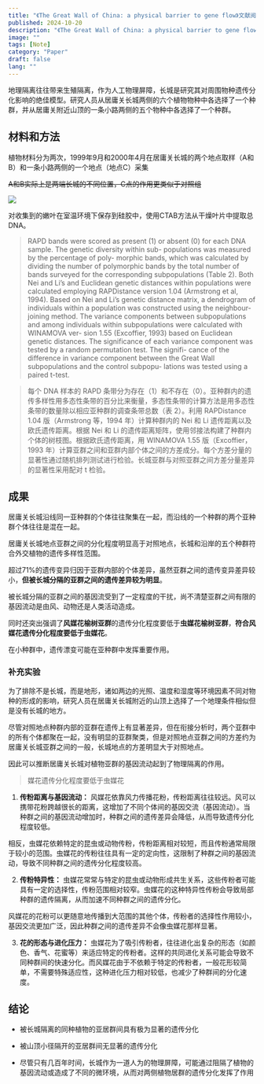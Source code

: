 ```yaml
---
title: "《The Great Wall of China: a physical barrier to gene flow》文献阅读笔记"
published: 2024-10-20
description: "《The Great Wall of China: a physical barrier to gene flow》文献阅读笔记"
image: ""
tags: [Note]
category: "Paper"
draft: false
lang: ""
---
```

地理隔离往往带来生殖隔离，作为人工物理屏障，长城是研究其对周围物种遗传分化影响的绝佳模型。研究人员从居庸关长城两侧的六个植物物种中各选择了一个种群，并从居庸关附近山顶的一条小路两侧的五个物种中各选择了一个种群。

## 材料和方法

植物材料分为两次，1999年9月和2000年4月在居庸关长城的两个地点取样（A和B）和一条小路两侧的一个地点（地点C）采集

~~A和B实际上是两端长城的不同位置，C点的作用更类似于对照组~~

![](https://img.duckk.org/2024/10/a4a4265ef05a9856b0e6fb1eefab728c.png)

对收集到的嫩叶在室温环境下保存到硅胶中，使用CTAB方法从干燥叶片中提取总DNA。

> RAPD bands were scored as present (1) or absent (0) for
each DNA sample. The genetic diversity within sub-
populations was measured by the percentage of poly-
morphic bands, which was calculated by dividing the
number of polymorphic bands by the total number of
bands surveyed for the corresponding subpopulations
(Table 2). Both Nei and Li’s and Euclidean genetic
distances within populations were calculated employing
RAPDistance version 1.04 (Armstrong et al, 1994). Based
on Nei and Li’s genetic distance matrix, a dendrogram of
individuals within a population was constructed using
the neighbour-joining method. The variance components
between subpopulations and among individuals within
subpopulations were calculated with WINAMOVA ver-
sion 1.55 (Excoffier, 1993) based on Euclidean genetic
distances. The significance of each variance component
was tested by a random permutation test. The signifi-
cance of the difference in variance component between
the Great Wall subpopulations and the control subpopu-
lations was tested using a paired t-test.

> 每个 DNA 样本的 RAPD 条带分为存在（1）和不存在（0）。亚种群内的遗传多样性用多态性条带的百分比来衡量，多态性条带的计算方法是用多态性条带的数量除以相应亚种群的调查条带总数（表 2）。利用 RAPDistance 1.04 版（Armstrong 等，1994 年）计算种群内的 Nei 和 Li 遗传距离以及欧氏遗传距离。根据 Nei 和 Li 的遗传距离矩阵，使用邻接法构建了种群内个体的树枝图。根据欧氏遗传距离，用 WINAMOVA 1.55 版（Excoffier，1993 年）计算亚群之间和亚群内部个体之间的方差成分。每个方差分量的显著性通过随机排列测试进行检验。长城亚群与对照亚群之间方差分量差异的显著性采用配对 t 检验。

## 成果
居庸关长城沿线同一亚种群的个体往往聚集在一起，而沿线的一个种群的两个亚种群个体往往是混在一起。

居庸关长城地点亚群之间的分化程度明显高于对照地点，长城和沿岸的五个种群符合外交植物的遗传多样性范围。

超过71%的遗传变异归因于亚群内部的个体差异，虽然亚群之间的遗传变异差异较小，__但被长城分隔的亚群之间的遗传差异较为明显__。

被长城分隔的亚群之间的基因流受到了一定程度的干扰，尚不清楚亚群之间有限的基因流动是由风、动物还是人类活动造成。

同时还突出强调了**风媒花榆树亚群**的遗传分化程度要低于**虫媒花榆树亚群**，__符合风媒花遗传分化程度要低于虫媒花__。

在小种群中，遗传漂变可能在亚种群中发挥重要作用。

### 补充实验
为了排除不是长城，而是地形，诸如两边的光照、温度和湿度等环境因素不同对物种的形成的影响，研究人员在居庸关长城附近的山顶上选择了一个地理条件相似但是没有长城的地方。

尽管对照地点种群内部的亚群在遗传上有显著差异，但在衔接分析时，两个亚群中的所有个体都聚在一起，没有明显的亚群聚类，但是对照地点亚群之间的方差约为居庸关长城亚群之间的一般，长城地点的方差明显大于对照地点。

因此可以推断居庸关长城对植物亚群的基因流动起到了物理隔离的作用。

> 媒花遗传分化程度要低于虫媒花
1. **传粉距离与基因流动：** 风媒花依靠风力传播花粉，传粉距离往往较远。风可以携带花粉跨越很长的距离，这增加了不同个体间的基因交流（基因流动）。当种群之间的基因流动增加时，种群之间的遗传差异会降低，从而导致遗传分化程度较低。

相反，虫媒花依赖特定的昆虫或动物传粉，传粉距离相对较短，而且传粉通常局限于较小的范围。虫媒花的传粉往往具有一定的定向性，这限制了种群之间的基因流动，导致不同种群之间的遗传分化程度较高。

2. **传粉特异性：** 虫媒花常常与特定的昆虫或动物形成共生关系，这些传粉者可能具有一定的选择性，传粉范围相对较窄。虫媒花的这种特异性传粉会导致局部种群的遗传隔离，从而加速不同种群之间的遗传分化。

风媒花的花粉可以更随意地传播到大范围的其他个体，传粉者的选择性作用较小，基因交流更加广泛，因此种群之间的遗传差异不会像虫媒花那样显著。

3. **花的形态与进化压力：** 虫媒花为了吸引传粉者，往往进化出复杂的形态（如颜色、香气、花蜜等）来适应特定的传粉者。这样的共同进化关系可能会导致不同种群间的快速分化。而风媒花由于不依赖于特定的传粉者，一般花形较简单，不需要特殊适应性，这种进化压力相对较低，也减少了种群间的分化速度。

## 结论
- 被长城隔离的同种植物的亚居群间具有极为显著的遗传分化

- 被山顶小径隔开的亚居群间无显著的遗传分化

- 尽管只有几百年时间，长城作为一道人为的物理屏障，可能通过阻隔了植物的基因流动或造成了不同的微环境，从而对两侧植物居群的遗传分化发挥了作用